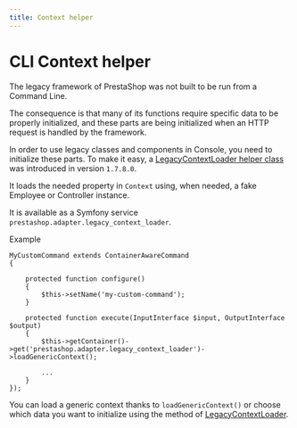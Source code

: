 ```yaml
---
title: Context helper
---
```


# CLI Context helper

The legacy framework of PrestaShop was not built to be run from a Command Line.

The consequence is that many of its functions require specific data to be properly initialized, and these parts are being initialized when an HTTP request is handled by the framework.

In order to use legacy classes and components in Console, you need to initialize these parts. To make it easy, a [LegacyContextLoader helper class](https://github.com/PrestaShop/PrestaShop/pull/21125) was introduced in version `1.7.8.0`.

It loads the needed property in `Context` using, when needed, a fake Employee or Controller instance.

It is available as a Symfony service `prestashop.adapter.legacy_context_loader`.

Example
```
MyCustomCommand extends ContainerAwareCommand
{

    protected function configure()
    {
        $this->setName('my-custom-command');
    }

    protected function execute(InputInterface $input, OutputInterface $output)
    {
        $this->getContainer()->get('prestashop.adapter.legacy_context_loader')->loadGenericContext();
        
        ...
    }
});
```

You can load a generic context thanks to `loadGenericContext()` or choose which data you want to initialize using the method of [LegacyContextLoader](https://github.com/PrestaShop/PrestaShop/blob/1.7.8.x/src/Adapter/LegacyContextLoader.php).
